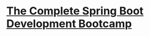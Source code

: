 # [The Complete Spring Boot Development Bootcamp](https://www.udemy.com/course/the-complete-spring-boot-development-bootcamp/learn/lecture/33857442?start=525#overview)
